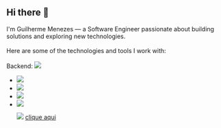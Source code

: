 ## Hi there 👋

 I'm Guilherme Menezes — a Software Engineer passionate about building solutions and exploring new technologies.
<br>
<br>
Here are some of the technologies and tools I work with:
<br>
<br>
Backend: <img src="https://img.shields.io/badge/HTML5-E34F26?style=for-the-badge&logo=html5&logoColor=white"/>

- <img src="https://img.shields.io/badge/HTML5-E34F26?style=for-the-badge&logo=html5&logoColor=white"/>

- <img src="https://img.shields.io/badge/CSS3-1572B6?style=for-the-badge&logo=css3&logoColor=white"/>

- <img src="https://img.shields.io/badge/JavaScript-F7DF1E?style=for-the-badge&logo=javascript&logoColor=black"/>

- <img src="https://img.shields.io/badge/React-20232A?style=for-the-badge&logo=react&logoColor=61DAFB"/>

  


     <img src="https://img.shields.io/badge/LinkedIn-0077B5?style=for-the-badge&logo=linkedin&logoColor=white"/>            <a href="https://www.linkedin.com/in/guilherme-menezes2024
"> clique aqui</a>
<br>
<br>

<br>
<br>
<br>



